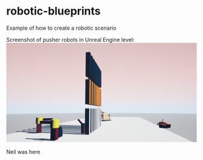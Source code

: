 # robotic-blueprints
Example of how to create a robotic scenario

Screenshot of pusher robots in Unreal Engine level:
![Alt text](/robotPicture.png?raw=true "Robot Pusher")

Neil was here
